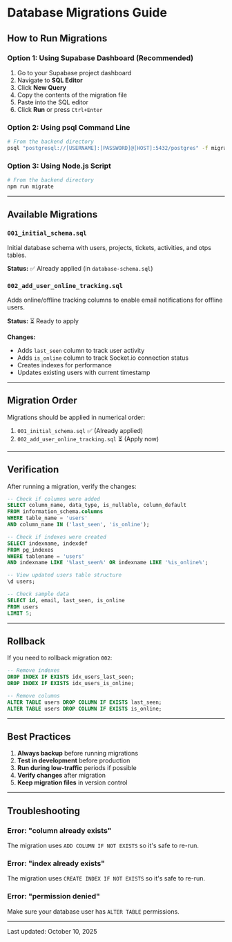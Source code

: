 # Database Migrations Guide

## How to Run Migrations

### Option 1: Using Supabase Dashboard (Recommended)

1. Go to your Supabase project dashboard
2. Navigate to **SQL Editor**
3. Click **New Query**
4. Copy the contents of the migration file
5. Paste into the SQL editor
6. Click **Run** or press `Ctrl+Enter`

### Option 2: Using psql Command Line

```bash
# From the backend directory
psql "postgresql://[USERNAME]:[PASSWORD]@[HOST]:5432/postgres" -f migrations/002_add_user_online_tracking.sql
```

### Option 3: Using Node.js Script

```bash
# From the backend directory
npm run migrate
```

---

## Available Migrations

### `001_initial_schema.sql`
Initial database schema with users, projects, tickets, activities, and otps tables.

**Status:** ✅ Already applied (in `database-schema.sql`)

### `002_add_user_online_tracking.sql`
Adds online/offline tracking columns to enable email notifications for offline users.

**Status:** ⏳ Ready to apply

**Changes:**
- Adds `last_seen` column to track user activity
- Adds `is_online` column to track Socket.io connection status
- Creates indexes for performance
- Updates existing users with current timestamp

---

## Migration Order

Migrations should be applied in numerical order:
1. `001_initial_schema.sql` ✅ (Already applied)
2. `002_add_user_online_tracking.sql` ⏳ (Apply now)

---

## Verification

After running a migration, verify the changes:

```sql
-- Check if columns were added
SELECT column_name, data_type, is_nullable, column_default
FROM information_schema.columns
WHERE table_name = 'users'
AND column_name IN ('last_seen', 'is_online');

-- Check if indexes were created
SELECT indexname, indexdef
FROM pg_indexes
WHERE tablename = 'users'
AND indexname LIKE '%last_seen%' OR indexname LIKE '%is_online%';

-- View updated users table structure
\d users;

-- Check sample data
SELECT id, email, last_seen, is_online
FROM users
LIMIT 5;
```

---

## Rollback

If you need to rollback migration `002`:

```sql
-- Remove indexes
DROP INDEX IF EXISTS idx_users_last_seen;
DROP INDEX IF EXISTS idx_users_is_online;

-- Remove columns
ALTER TABLE users DROP COLUMN IF EXISTS last_seen;
ALTER TABLE users DROP COLUMN IF EXISTS is_online;
```

---

## Best Practices

1. **Always backup** before running migrations
2. **Test in development** before production
3. **Run during low-traffic** periods if possible
4. **Verify changes** after migration
5. **Keep migration files** in version control

---

## Troubleshooting

### Error: "column already exists"
The migration uses `ADD COLUMN IF NOT EXISTS` so it's safe to re-run.

### Error: "index already exists"  
The migration uses `CREATE INDEX IF NOT EXISTS` so it's safe to re-run.

### Error: "permission denied"
Make sure your database user has `ALTER TABLE` permissions.

---

Last updated: October 10, 2025

